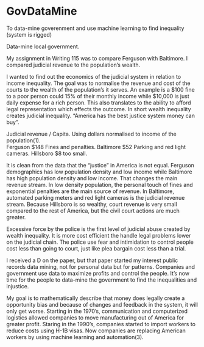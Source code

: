 # GovDataMine
To data-mine goverenment and use machine learning to find inequality (system is rigged)

Data-mine local government.

My assignment in Writing 115 was to compare Ferguson with Baltimore.  I compared judicial revenue to the population’s wealth.  

I wanted to find out the economics of the judicial system in relation to income inequality. The goal was to normalise the revenue and cost of the courts to the wealth of the population’s it serves.  An example is a $100 fine to a poor person could 15% of their monthly income while $10,000 is just daily expense for a rich person. This also translates to the ability to afford legal representation which effects the outcome.  In short wealth inequality creates judicial inequality.   “America has the best justice system money can buy”.

Judicial revenue /  Capita.  Using dollars normalised to income of the population(1).  
Ferguson	$148		 Fines and penalties.
Baltimore	$52   Parking and red light cameras. 
Hillsboro	$8    too small.

It is clean from the data that the “justice” in America is not equal. Ferguson demographics has low population density and low income while Baltimore has high population density and low income. That changes the main revenue stream.  In low density population, the personal touch of fines and exponential penalties are the main source of revenue. In Baltimore, automated parking meters and red light cameras is the judicial revenue stream. Because Hillsboro is so wealthy, court revenue is very small compared to the rest of America, but the civil court actions are much greater.         
 
Excessive force by the police is the first level of judicial abuse created by wealth inequality. It is more cost efficient the handle legal problems lower on the judicial chain. The police use fear and intimidation to control people cost less than going to court, just like plea bargain cost less than a trial. 

I received a D on the paper, but that paper started my interest public records data mining, not for personal data but for patterns.  Companies and government use data to maximize profits and control the people. It’s now time for the people to data-mine the government to find the inequalities and injustice.  

My goal is to mathematically describe that money does legally create a opportunity bias and because of changes and feedback in the system, it will only get worse.   Starting in the 1970’s, communication and computerized logistics allowed companies to move manufacturing out of America for greater profit.  Staring in the 1990’s, companies started to import workers to reduce costs using H-1B visas. Now companies are replacing American workers by using machine learning and automation(3). 


